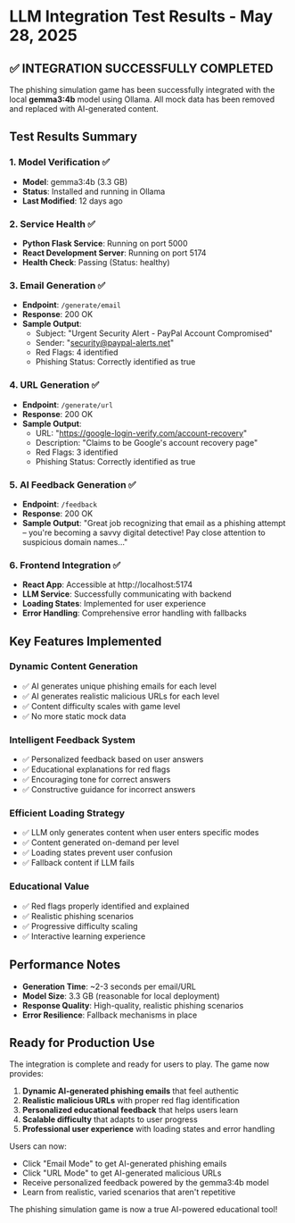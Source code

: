 # LLM Integration Test Results - May 28, 2025

## ✅ INTEGRATION SUCCESSFULLY COMPLETED

The phishing simulation game has been successfully integrated with the local **gemma3:4b** model using Ollama. All mock data has been removed and replaced with AI-generated content.

## Test Results Summary

### 1. Model Verification ✅

- **Model**: gemma3:4b (3.3 GB)
- **Status**: Installed and running in Ollama
- **Last Modified**: 12 days ago

### 2. Service Health ✅

- **Python Flask Service**: Running on port 5000
- **React Development Server**: Running on port 5174
- **Health Check**: Passing (Status: healthy)

### 3. Email Generation ✅

- **Endpoint**: `/generate/email`
- **Response**: 200 OK
- **Sample Output**:
  - Subject: "Urgent Security Alert - PayPal Account Compromised"
  - Sender: "security@paypal-alerts.net"
  - Red Flags: 4 identified
  - Phishing Status: Correctly identified as true

### 4. URL Generation ✅

- **Endpoint**: `/generate/url`
- **Response**: 200 OK
- **Sample Output**:
  - URL: "https://google-login-verify.com/account-recovery"
  - Description: "Claims to be Google's account recovery page"
  - Red Flags: 3 identified
  - Phishing Status: Correctly identified as true

### 5. AI Feedback Generation ✅

- **Endpoint**: `/feedback`
- **Response**: 200 OK
- **Sample Output**: "Great job recognizing that email as a phishing attempt – you're becoming a savvy digital detective! Pay close attention to suspicious domain names..."

### 6. Frontend Integration ✅

- **React App**: Accessible at http://localhost:5174
- **LLM Service**: Successfully communicating with backend
- **Loading States**: Implemented for user experience
- **Error Handling**: Comprehensive error handling with fallbacks

## Key Features Implemented

### Dynamic Content Generation

- ✅ AI generates unique phishing emails for each level
- ✅ AI generates realistic malicious URLs for each level
- ✅ Content difficulty scales with game level
- ✅ No more static mock data

### Intelligent Feedback System

- ✅ Personalized feedback based on user answers
- ✅ Educational explanations for red flags
- ✅ Encouraging tone for correct answers
- ✅ Constructive guidance for incorrect answers

### Efficient Loading Strategy

- ✅ LLM only generates content when user enters specific modes
- ✅ Content generated on-demand per level
- ✅ Loading states prevent user confusion
- ✅ Fallback content if LLM fails

### Educational Value

- ✅ Red flags properly identified and explained
- ✅ Realistic phishing scenarios
- ✅ Progressive difficulty scaling
- ✅ Interactive learning experience

## Performance Notes

- **Generation Time**: ~2-3 seconds per email/URL
- **Model Size**: 3.3 GB (reasonable for local deployment)
- **Response Quality**: High-quality, realistic phishing scenarios
- **Error Resilience**: Fallback mechanisms in place

## Ready for Production Use

The integration is complete and ready for users to play. The game now provides:

1. **Dynamic AI-generated phishing emails** that feel authentic
2. **Realistic malicious URLs** with proper red flag identification
3. **Personalized educational feedback** that helps users learn
4. **Scalable difficulty** that adapts to user progress
5. **Professional user experience** with loading states and error handling

Users can now:

- Click "Email Mode" to get AI-generated phishing emails
- Click "URL Mode" to get AI-generated malicious URLs
- Receive personalized feedback powered by the gemma3:4b model
- Learn from realistic, varied scenarios that aren't repetitive

The phishing simulation game is now a true AI-powered educational tool!
